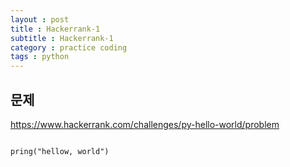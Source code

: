 ```yaml
---
layout : post
title : Hackerrank-1 
subtitle : Hackerrank-1 
category : practice coding
tags : python
---
```


## 문제 

https://www.hackerrank.com/challenges/py-hello-world/problem

~~~

pring("hellow, world")

~~~

